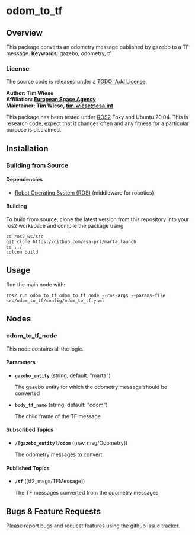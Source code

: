 # odom_to_tf

## Overview

This package converts an odometry message published by gazebo to a TF message.
**Keywords:** gazebo, odometry, tf

### License

The source code is released under a [TODO: Add License]().

**Author: Tim Wiese<br />
Affiliation: [European Space Agency](https://www.esa.int/)<br />
Maintainer: Tim Wiese, tim.wiese@esa.int**

This package has been tested under [ROS2] Foxy and Ubuntu 20.04. This is research code, expect that it changes often and any fitness for a particular purpose is disclaimed.

## Installation

### Building from Source

#### Dependencies

- [Robot Operating System (ROS)](http://wiki.ros.org) (middleware for robotics)

#### Building

To build from source, clone the latest version from this repository into your ros2 workspace and compile the package using

	cd ros2_ws/src
	git clone https://github.com/esa-prl/marta_launch
	cd ../
	colcon build

## Usage

Run the main node with:

	ros2 run odom_to_tf odom_to_tf_node --ros-args --params-file src/odom_to_tf/config/odom_to_tf.yaml

## Nodes

### odom_to_tf_node

This node contains all the logic.

#### Parameters

* **`gazebo_entity`** (string, default: "marta") 

    The gazebo entity for which the odometry message should be converted
    
* **`body_tf_name`** (string, default: "odom")

    The child frame of the TF message

#### Subscribed Topics

* **`/[gazebo_entity]/odom`**  ([nav_msg/Odometry])

    The odometry messages to convert

#### Published Topics

* **`/tf`** ([tf2_msgs/TFMessage])

    The TF messages converted from the odometry messages

## Bugs & Feature Requests

Please report bugs and request features using the github issue tracker.

[ROS2]: http://www.ros.org
